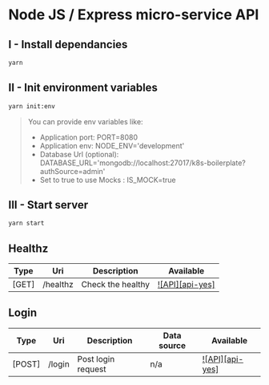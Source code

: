 # Node JS / Express micro-service API

## I - Install dependancies
```sh
yarn
```

## II - Init environment variables
```sh
yarn init:env
```
> You can provide env variables like:
>
> - Application port: PORT=8080
> - Application env: NODE_ENV='development'
> - Database Url (optional): DATABASE_URL='mongodb://localhost:27017/k8s-boilerplate?authSource=admin'
> - Set to true to use Mocks : IS_MOCK=true

## III - Start server
```sh
yarn start
```

## Healthz

| Type  | Uri      | Description       | Available           |
| ----- | -------- | ----------------- | ------------------- |
| [GET] | /healthz | Check the healthy | [![API][api-yes]]() |

## Login

| Type     | Uri          | Description         | Data source  | Available           |
| ------   | ------------ | ------------------- | ------------ | ------------------- |
| [POST]   | /login       | Post login request  | n/a          | [![API][api-yes]]() |
